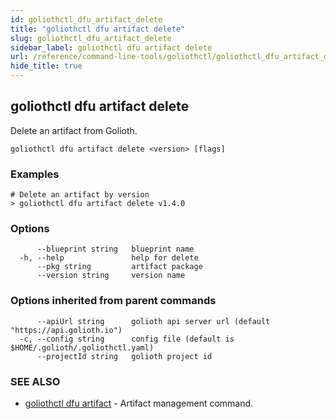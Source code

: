 ```yaml
---
id: goliothctl_dfu_artifact_delete
title: "goliothctl dfu artifact delete"
slug: goliothctl_dfu_artifact_delete
sidebar_label: goliothctl dfu artifact delete
url: /reference/command-line-tools/goliothctl/goliothctl_dfu_artifact_delete/
hide_title: true
---
```

## goliothctl dfu artifact delete

Delete an artifact from Golioth.

```
goliothctl dfu artifact delete <version> [flags]
```

### Examples

```
# Delete an artifact by version
> goliothctl dfu artifact delete v1.4.0
```

### Options

```
      --blueprint string   blueprint name
  -h, --help               help for delete
      --pkg string         artifact package
      --version string     version name
```

### Options inherited from parent commands

```
      --apiUrl string      golioth api server url (default "https://api.golioth.io")
  -c, --config string      config file (default is $HOME/.golioth/.goliothctl.yaml)
      --projectId string   golioth project id
```

### SEE ALSO

* [goliothctl dfu artifact](/reference/command-line-tools/goliothctl/goliothctl_dfu_artifact/)	 - Artifact management command.

